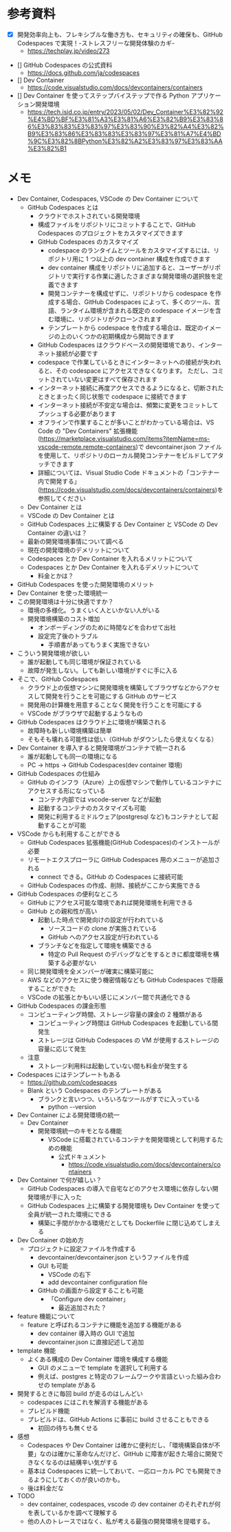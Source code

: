 # 参考資料

- [x] 開発効率向上も、フレキシブルな働き方も、セキュリティの確保も、GitHub Codespaces で実現！-ストレスフリーな開発体験のカギ-
  - https://techplay.jp/video/273
- [] GitHub Codespaces の公式資料
  - https://docs.github.com/ja/codespaces
- [] Dev Container
  - https://code.visualstudio.com/docs/devcontainers/containers
- [] Dev Container を使ってステップバイステップで作る Python アプリケーション開発環境
  - https://tech.isid.co.jp/entry/2023/05/02/Dev_Container%E3%82%92%E4%BD%BF%E3%81%A3%E3%81%A6%E3%82%B9%E3%83%86%E3%83%83%E3%83%97%E3%83%90%E3%82%A4%E3%82%B9%E3%83%86%E3%83%83%E3%83%97%E3%81%A7%E4%BD%9C%E3%82%8BPython%E3%82%A2%E3%83%97%E3%83%AA%E3%82%B1

# メモ

- Dev Container, Codespaces, VSCode の Dev Container について
  - GitHub Codespaces とは
    - クラウドでホストされている開発環境
    - 構成ファイルをリポジトリにコミットすることで、GitHub Codespaces のプロジェクトをカスタマイズできます
    - GitHub Codespaces のカスタマイズ
      - codespace のランタイムとツールをカスタマイズするには、リポジトリ用に 1 つ以上の dev container 構成を作成できます
      - dev container 構成をリポジトリに追加すると、ユーザーがリポジトリで実行する作業に適したさまざまな開発環境の選択肢を定義できます
      - 開発コンテナーを構成せずに、リポジトリから codespace を作成する場合、GitHub Codespaces によって、多くのツール、言語、ランタイム環境が含まれる既定の codespace イメージを含む環境に、リポジトリがクローンされます
      - テンプレートから codespace を作成する場合は、既定のイメージの上のいくつかの初期構成から開始できます
    - GitHub Codespaces はクラウドベースの開発環境であり、インターネット接続が必要です
    - codespace で作業しているときにインターネットへの接続が失われると、その codespace にアクセスできなくなります。 ただし、コミットされていない変更はすべて保存されます
    - インターネット接続に再度アクセスできるようになると、切断されたときとまったく同じ状態で codespace に接続できます
    - インターネット接続が不安定な場合は、頻繁に変更をコミットしてプッシュする必要があります
    - オフラインで作業することが多いことがわかっている場合は、VS Code の "Dev Containers" 拡張機能(https://marketplace.visualstudio.com/items?itemName=ms-vscode-remote.remote-containers)で devcontainer.json ファイルを使用して、リポジトリのローカル開発コンテナーをビルドしてアタッチできます
    - 詳細については、Visual Studio Code ドキュメントの「コンテナー内で開発する」(https://code.visualstudio.com/docs/devcontainers/containers)を参照してください
  - Dev Container とは
  - VSCode の Dev Container とは
  - GitHub Codespaces 上に構築する Dev Container と VSCode の Dev Container の違いは？
  - 最新の開発環境事情について調べる
  - 現在の開発環境のデメリットについて
  - Codespaces とか Dev Container を入れるメリットについて
  - Codespaces とか Dev Container を入れるデメリットについて
    - 料金とかは？
- GitHub Codespaces を使った開発環境のメリット
- Dev Container を使った環境統一
- この開発環境は十分に快適ですか？
  - 環境の多様化。うまくいく人といかない人がいる
  - 開発環境構築のコスト増加
    - オンボーディングのために時間などを合わせて出社
    - 設定完了後のトラブル
      - 手順書があってもうまく実施できない
- こういう開発環境が欲しい
  - 誰が起動しても同じ環境が保証されている
  - 故障が発生しない。しても新しい環境がすぐに手に入る
- そこで、GitHub Codespaces
  - クラウド上の仮想マシンに開発環境を構築してブラウザなどからアクセスして開発を行うことを可能にする GitHub のサービス
  - 開発用の計算機を用意することなく開発を行うことを可能にする
  - VSCode がブラウザで起動するようなもの
- GitHub Codespaces はクラウド上に環境が構築される
  - 故障時も新しい環境構築は簡単
  - そもそも壊れる可能性は低い（GitHub がダウンしたら使えなくなる）
- Dev Container を導入すると開発環境がコンテナで統一される
  - 誰が起動しても同一の環境になる
  - PC -> https -> GitHub Codespaces(dev container 環境)
- GitHub Codespaces の仕組み
  - GitHub のインフラ（Azure）上の仮想マシンで動作しているコンテナにアクセスする形になっている
    - コンテナ内部では vscode-server などが起動
    - 起動するコンテナのカスタマイズも可能
    - 開発に利用するミドルウェア(postgresql など)もコンテナとして起動することが可能
- VSCode からも利用することができる
  - GitHub Codespaces 拡張機能(GitHub Codespaces)のインストールが必要
  - リモートエクスプローラに GitHub Codespaces 用のメニューが追加される
    - connect できる。GitHub の Codespaces に接続可能
  - GitHub Codespaces の作成、削除、接続がここから実施できる
- GitHub Codespaces の便利なところ
  - GitHub にアクセス可能な環境であれば開発環境を利用できる
  - GitHub との親和性が高い
    - 起動した時点で開発向けの設定が行われている
      - ソースコードの clone が実施されている
      - GitHub へのアクセス設定が行われている
    - ブランチなどを指定して環境を構築できる
      - 特定の Pull Request のデバッグなどをするときに都度環境を構築する必要がない
  - 同じ開発環境を全メンバーが確実に構築可能に
  - AWS などのアクセスに使う機密情報なども GitHub Codespaces で隠蔽することができた
  - VSCode の拡張とかもいい感じにメンバー間で共通化できる
- GitHub Codespaces の課金形態
  - コンピューティング時間、ストレージ容量の課金の 2 種類がある
    - コンピューティング時間は GitHub Codespaces を起動している間発生
    - ストレージは GitHub Codespaces の VM が使用するストレージの容量に応じて発生
  - 注意
    - ストレージ利用料は起動していない間も料金が発生する
- Codespaces にはテンプレートもある
  - https://github.com/codespaces
  - Blank という Codespaces のテンプレートがある
    - ブランクと言いつつ、いろいろなツールがすでに入っている
      - python --version
- Dev Container による開発環境の統一
  - Dev Container
    - 開発環境統一のキモとなる機能
      - VSCode に搭載されているコンテナを開発環境として利用するための機能
        - 公式ドキュメント
          - https://code.visualstudio.com/docs/devcontainers/containers
- Dev Container で何が嬉しい？
  - GitHub Codespaces の導入で自宅などのアクセス環境に依存しない開発環境が手に入った
  - GitHub Codespaces 上に構築する開発環境も Dev Container を使って全員が統一された環境にできる
    - 構築に手間がかかる環境だとしても Dockerfile に閉じ込めてしまえる
- Dev Container の始め方
  - プロジェクトに設定ファイルを作成する
    - devcontainer/devcontainer.json というファイルを作成
    - GUI も可能
      - VSCode の右下
      - add devcontainer configuration file
    - GitHub の画面から設定することも可能
      - 「Configure dev container」
        - 最近追加された？
- feature 機能について
  - feature と呼ばれるコンテナに機能を追加する機能がある
    - dev container 導入時の GUI で追加
    - devcontainer.json に直接記述して追加
- template 機能
  - よくある構成の Dev Container 環境を構成する機能
    - GUI のメニューで template を選択して利用する
    - 例えば、postgres と特定のフレームワークや言語といった組み合わせの template がある
- 開発するときに毎回 build が走るのはしんどい
  - codespaces にはこれを解消する機能がある
  - プレビルド機能
  - プレビルドは、GitHub Actions に事前に build させることもできる
    - 初回の待ちも無くせる
- 感想
  - Codespaces や Dev Container は確かに便利だし、「環境構築自体が不要」なのは確かに革命なんだけど、GitHub に障害が起きた場合に開発できなくなるのは結構辛い気がする
  - 基本は Codespaces に統一しておいて、一応ローカル PC でも開発できるようにしておくのが良いのかも。
  - 後は料金だな
- TODO
  - dev container, codespaces, vscode の dev container のそれぞれが何を表しているかを調べて理解する
  - 他の人のトレースではなく、私が考える最強の開発環境を提唱する。
